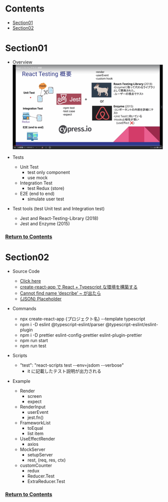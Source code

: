 <a id="contents"></a>

# Contents

- [Section01](#sec01)
- [Section02](#sec02)

<a id="sec01"></a>

# Section01

- Overview
  ![Image](../src/images/sec01/lesson01-01.png)

- Tests

  - Unit Test
    - test only component
    - use mock
  - Integration Test
    - test Redux (store)
  - E2E (end to end)
    - simulate user test

- Test tools (test Unit test and Integration test)
  - Jest and React-Testing-Library (2018)
  - Jest and Enzyme (2015)

### [Return to Contents](#contents)

<a id="sec02"></a>

# Section02

- Source Code
  - [Click here](https://github.com/GomaGoma676/react-testing-library-lesson/tree/master/src)
  - [create-react-app で React + Typescript な環境を構築する](https://qiita.com/sunnyG/items/05c2e9381d6ba2d9fccf)
  - [Cannot find name ‘describe’ ~ が出たら](https://meisoudev.com/jest-on-typescript/#:~:text=Cannot%20find%20name%20'describe'%20~,%E3%82%92%E8%BF%BD%E5%8A%A0%E3%81%99%E3%82%8C%E3%81%B0OK%E3%80%82)
  - [{JSON} Placeholder](https://jsonplaceholder.typicode.com/)
- Commands
  - npx create-react-app {プロジェクト名} --template typescript
  - npm i -D eslint @typescript-eslint/parser @typescript-eslint/eslint-plugin
  - npm i -D prettier eslint-config-prettier eslint-plugin-prettier
  - npm run start
  - npm run test
- Scripts

  - "test": "react-scripts test --env=jsdom --verbose"
    - it に記載したテスト説明が出力される

- Example
  - Render
    - screen
    - expect
  - RenderInput
    - userEvent
    - jest.fn()
  - FrameworkList
    - toEqual
    - list item
  - UseEffectRender
    - axios
  - MockServer
    - setupServer
    - rest, (req, res, ctx)
  - customCounter
    - redux
    - Reducer.Test
    - ExtraReducer.Test

### [Return to Contents](#contents)
